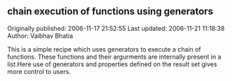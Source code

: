 ## chain execution of functions using generators 
Originally published: 2006-11-17 21:52:55 
Last updated: 2006-11-21 11:18:38 
Author: Vaibhav Bhatia 
 
This is a simple recipe which uses generators to execute a chain of functions. These functions and their argurments are internally present in a list.Here use of generators and properties defined on the result set gives more control to users.